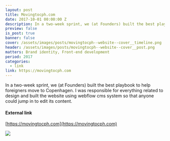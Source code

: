 ```yaml
---
layout: post
title: Movingtocph.com
date: 2017-10-01 00:00:00 Z
description: In a two-week sprint, we (at Founders) built the best playbook to help foreigners move to Copenhagen.
preview: false
is_post: true
banner: false
cover: /assets/images/posts/movingtocph--website--cover__timeline.png
header: /assets/images/posts/movingtocph--website--cover__post.png
matters: Brand identity, Front-end development
period: 2017
categories:
  - link
link: https://movingtocph.com
---
```


In a two-week sprint, we (at Founders) built the best playbook to help foreigners move to Copenhagen. I was responsible for everything related to design and built the website using webflow cms system so that anyone could jump in to edit its content.

#### External link

[https://movingtocph.com](https://movingtocph.com)

![](../../assets/images/posts/movingtocph--website--content--0.png)
